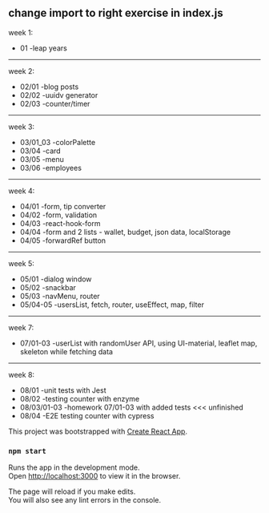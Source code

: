 ## change import to right exercise in index.js

week 1:
 * 01 -leap years

---

week 2:
 * 02/01 -blog posts
 * 02/02 -uuidv generator
 * 02/03 -counter/timer

---

week 3:
 * 03/01_03 -colorPalette
 * 03/04    -card
 * 03/05    -menu
 * 03/06    -employees

---

week 4:
 * 04/01    -form, tip converter
 * 04/02    -form, validation
 * 04/03    -react-hook-form
 * 04/04    -form and 2 lists - wallet, budget, json data, localStorage
 * 04/05    -forwardRef button
 
---

week 5:
 * 05/01    -dialog window
 * 05/02    -snackbar
 * 05/03    -navMenu, router
 * 05/04-05 -usersList, fetch, router, useEffect, map, filter
 
---

week 7:
 * 07/01-03 -userList with randomUser API, using UI-material, leaflet map, skeleton while fetching data
 
---

week 8:
 * 08/01       -unit tests with Jest
 * 08/02       -testing counter with enzyme
 * 08/03/01-03 -homework 07/01-03 with added tests  <<< unfinished 
 * 08/04       -E2E testing counter with cypress

This project was bootstrapped with [Create React App](https://github.com/facebook/create-react-app).

### `npm start`

Runs the app in the development mode.<br />
Open [http://localhost:3000](http://localhost:3000) to view it in the browser.

The page will reload if you make edits.<br />
You will also see any lint errors in the console.
